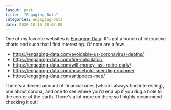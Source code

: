 ```yaml
---
layout: post
title:  "Engaging Data"
categories: engaging-data
date: 2020-10-16 18:07:00
---
```


One of my favorite websites is [Engaging Data](https://engaging-data.com/). It's got a bunch of interactive charts and such that I find interesting. Of note are a few:

- https://engaging-data.com/avoidable-us-coronavirus-deaths/
- https://engaging-data.com/fire-calculator/
- https://engaging-data.com/will-money-last-retire-early/
- https://engaging-data.com/household-spending-income/
- https://engaging-data.com/antipodes-map/

There's a decent amount of financial ones (which I always find interesting), one about corona, and one to see where you'd end up if you dug a hole to the center of the earth. There's a lot more on there so I highly recommend checking it out!